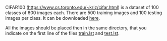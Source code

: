 CIFAR100 (https://www.cs.toronto.edu/~kriz/cifar.html) is a dataset of 100 classes of 600 images each. There are 500 training images and 100 testing images per class. It can be downloaded [here](https://www.cs.toronto.edu/~kriz/cifar-100-python.tar.gz).

All the images should be placed then in the same directory, that you indicate on the first line of the files [train.lst](https://github.com/GregoirePetit/imagelistsCIL/blob/main/cifar100/train.lst#L1) and [test.lst](https://github.com/GregoirePetit/imagelistsCIL/blob/main/cifar100/test.lst#L1).